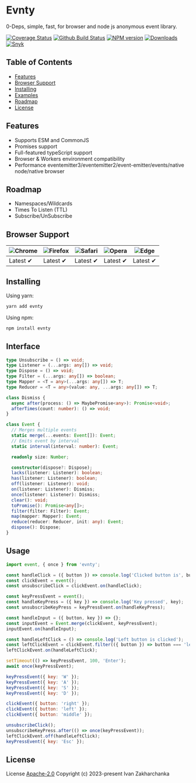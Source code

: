 # Evnty

0-Deps, simple, fast, for browser and node js anonymous event library.

[![Coverage Status][codecov-image]][codecov-url]
[![Github Build Status][github-image]][github-url]
[![NPM version][npm-image]][npm-url]
[![Downloads][downloads-image]][npm-url]
[![Snyk][snyk-image]][snyk-url]

## Table of Contents

- [Features](#features)
- [Browser Support](#browser-support)
- [Installing](#installing)
- [Examples](#examples)
- [Roadmap](#roadmap)
- [License](#license)

## Features

- Supports ESM and CommonJS
- Promises support
- Full-featured typeScript support
- Browser & Workers environment compatibility
- Performance eventemitter3/eventemitter2/event-emitter/events/native node/native browser

## Roadmap

- Namespaces/Wildcards
- Times To Listen (TTL)
- Subscribe/UnSubscribe

## Browser Support

| ![Chrome][chrome-image] | ![Firefox][firefox-image] | ![Safari][safari-image] | ![Opera][opera-image] | ![Edge][edge-image] |
| ----------------------- | ------------------------- | ----------------------- | --------------------- | ------------------- |
| Latest ✔                | Latest ✔                  | Latest ✔                | Latest ✔              | Latest ✔            |

[chrome-image]: https://raw.github.com/alrra/browser-logos/master/src/chrome/chrome_48x48.png?1
[firefox-image]: https://raw.github.com/alrra/browser-logos/master/src/firefox/firefox_48x48.png?1
[safari-image]: https://raw.github.com/alrra/browser-logos/master/src/safari/safari_48x48.png?1
[opera-image]: https://raw.github.com/alrra/browser-logos/master/src/opera/opera_48x48.png?1
[edge-image]: https://raw.github.com/alrra/browser-logos/master/src/edge/edge_48x48.png?1

## Installing

Using yarn:

```bash
yarn add evnty
```

Using npm:

```bash
npm install evnty
```

## Interface

```typescript
type Unsubscribe = () => void;
type Listener = (...args: any[]) => void;
type Dispose = () => void;
type Filter = (...args: any[]) => boolean;
type Mapper = <T = any>(...args: any[]) => T;
type Reducer = <T = any>(value: any, ...args: any[]) => T;

class Dismiss {
  async after(process: () => MaybePromise<any>): Promise<void>;
  afterTimes(count: number): () => void;
}

class Event {
  // Merges multiple events
  static merge(...events: Event[]): Event;
  // Emits event by interval
  static interval(interval: number): Event;

  readonly size: Number;

  constructor(dispose?: Dispose);
  lacks(listener: Listener): boolean;
  has(listener: Listener): boolean;
  off(listener: Listener): void;
  on(listener: Listener): Dismiss;
  once(listener: Listener): Dismiss;
  clear(): void;
  toPromise(): Promise<any[]>;
  filter(filter: Filter): Event;
  map(mapper: Mapper): Event;
  reduce(reducer: Reducer, init: any): Event;
  dispose(): Dispose;
}
```

## Usage

```js
import event, { once } from 'evnty';

const handleClick = ({ button }) => console.log('Clicked button is', button);
const clickEvent = event();
const unsubscribeClick = clickEvent.on(handleClick);

const keyPressEvent = event();
const handleKeyPress = ({ key }) => console.log('Key pressed', key);
const unsubscribeKeyPress = keyPressEvent.on(handleKeyPress);

const handleInput = ({ button, key }) => {};
const inputEvent = Event.merge(clickEvent, keyPressEvent);
inputEvent.on(handleInput);

const handleLeftClick = () => console.log('Left button is clicked');
const leftClickEvent = clickEvent.filter(({ button }) => button === 'left');
leftClickEvent.on(handleLeftClick);

setTimeout(() => keyPressEvent, 100, 'Enter');
await once(keyPressEvent);

keyPressEvent({ key: 'W' });
keyPressEvent({ key: 'A' });
keyPressEvent({ key: 'S' });
keyPressEvent({ key: 'D' });

clickEvent({ button: 'right' });
clickEvent({ button: 'left' });
clickEvent({ button: 'middle' });

unsubscribeClick();
unsubscribeKeyPress.after(() => once(keyPressEvent));
leftClickEvent.off(handleLeftClick);
keyPressEvent({ key: 'Esc' });
```

## License

License [Apache-2.0](http://www.apache.org/licenses/LICENSE-2.0)
Copyright (c) 2023-present Ivan Zakharchanka

[npm-url]: https://www.npmjs.com/package/evnty
[downloads-image]: https://img.shields.io/npm/dw/evnty.svg?maxAge=43200
[npm-image]: https://img.shields.io/npm/v/evnty.svg?maxAge=43200
[github-url]: https://github.com/3axap4eHko/evnty/actions
[github-image]: https://github.com/3axap4eHko/evnty/workflows/Build%20Package/badge.svg?branch=master
[codecov-url]: https://codecov.io/gh/3axap4eHko/evnty
[codecov-image]: https://codecov.io/gh/3axap4eHko/evnty/branch/master/graph/badge.svg?maxAge=43200
[snyk-url]: https://snyk.io/test/npm/evnty/latest
[snyk-image]: https://img.shields.io/snyk/vulnerabilities/github/3axap4eHko/evnty.svg?maxAge=43200
